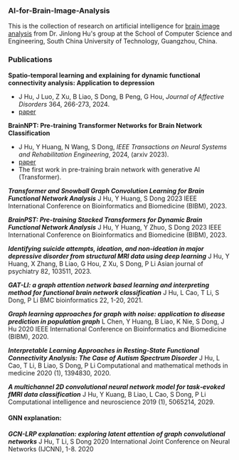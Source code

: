 ### AI-for-Brain-Image-Analysis
This is the collection of research on artificial intelligence for [brain image analysis](https://github.com/largeapp/Brain-Image-Analysis) from Dr. Jinlong Hu's group at the School of Computer Science and Engineering, South China University of Technology, Guangzhou, China.

### Publications
**Spatio-temporal learning and explaining for dynamic functional connectivity analysis: Application to depression**
  - J Hu, J Luo, Z Xu, B Liao, S Dong, B Peng, G Hou, *Journal of Affective Disorders* 364, 266-273, 2024.
  - [paper](https://doi.org/10.1016/j.jad.2024.08.014)

**BrainNPT: Pre-training Transformer Networks for Brain Network Classification**
  - J Hu, Y Huang, N Wang, S Dong, *IEEE Transactions on Neural Systems and Rehabilitation Engineering*, 2024, (arxiv 2023).
  - [paper](https://ieeexplore.ieee.org/document/10613833)
  - The first work in pre-training brain network with generative AI (Transformer).

***Transformer and Snowball Graph Convolution Learning for Brain Functional Network Analysis***
  J Hu, Y Huang, S Dong
  2023 IEEE International Conference on Bioinformatics and Biomedicine (BIBM), 2023.

***BrainPST: Pre-training Stacked Transformers for Dynamic Brain Functional Network Analysis***
  J Hu, Y Huang, Y Zhuo, S Dong
  2023 IEEE International Conference on Bioinformatics and Biomedicine (BIBM), 2023.

***Identifying suicide attempts, ideation, and non-ideation in major depressive disorder from structural MRI data using deep learning***
  J Hu, Y Huang, X Zhang, B Liao, G Hou, Z Xu, S Dong, P Li
  Asian journal of psychiatry 82, 103511, 2023.

***GAT-LI: a graph attention network based learning and interpreting method for functional brain network classification***
  J Hu, L Cao, T Li, S Dong, P Li
  BMC bioinformatics 22, 1-20, 2021.

***Graph learning approaches for graph with noise: application to disease prediction in population graph***
  L Chen, Y Huang, B Liao, K Nie, S Dong, J Hu
  2020 IEEE International Conference on Bioinformatics and Biomedicine (BIBM), 2020.

***Interpretable Learning Approaches in Resting‐State Functional Connectivity Analysis: The Case of Autism Spectrum Disorder***
  J Hu, L Cao, T Li, B Liao, S Dong, P Li
  Computational and mathematical methods in medicine 2020 (1), 1394830, 2020.

***A multichannel 2D convolutional neural network model for task‐evoked fMRI data classification***
  J Hu, Y Kuang, B Liao, L Cao, S Dong, P Li
  Computational intelligence and neuroscience 2019 (1), 5065214, 2029.

#### GNN explanation:
***GCN-LRP explanation: exploring latent attention of graph convolutional networks***
J Hu, T Li, S Dong
2020 International Joint Conference on Neural Networks (IJCNN), 1-8. 2020
